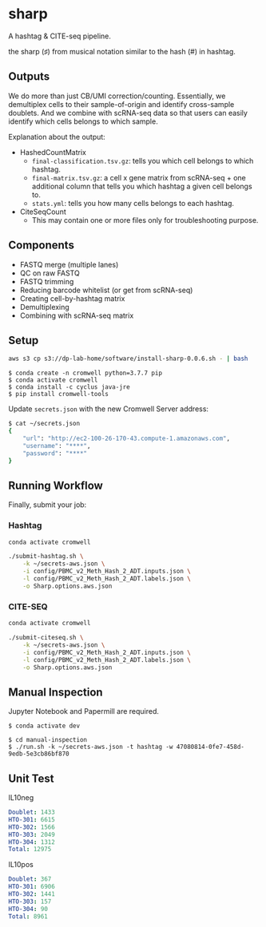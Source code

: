 # sharp

A hashtag & CITE-seq pipeline.

the sharp (♯) from musical notation similar to the hash (#) in hashtag.

## Outputs

We do more than just CB/UMI correction/counting. Essentially, we demultiplex cells to their sample-of-origin and identify cross-sample doublets. And we combine with scRNA-seq data so that users can easily identify which cells belongs to which sample.

Explanation about the output:

- HashedCountMatrix
  - `final-classification.tsv.gz`: tells you which cell belongs to which hashtag.
  - `final-matrix.tsv.gz`: a cell x gene matrix from scRNA-seq + one additional column that tells you which hashtag a given cell belongs to.
  - `stats.yml`: tells you how many cells belongs to each hashtag.
- CiteSeqCount
  - This may contain one or more files only for troubleshooting purpose.

## Components

- FASTQ merge (multiple lanes)
- QC on raw FASTQ
- FASTQ trimming
- Reducing barcode whitelist (or get from scRNA-seq)
- Creating cell-by-hashtag matrix
- Demultiplexing
- Combining with scRNA-seq matrix

## Setup

```bash
aws s3 cp s3://dp-lab-home/software/install-sharp-0.0.6.sh - | bash
```

```
$ conda create -n cromwell python=3.7.7 pip
$ conda activate cromwell
$ conda install -c cyclus java-jre
$ pip install cromwell-tools
```

Update `secrets.json` with the new Cromwell Server address:

```bash
$ cat ~/secrets.json
{
    "url": "http://ec2-100-26-170-43.compute-1.amazonaws.com",
    "username": "****",
    "password": "****"
}
```

## Running Workflow

Finally, submit your job:

### Hashtag

```bash
conda activate cromwell

./submit-hashtag.sh \
    -k ~/secrets-aws.json \
    -i config/PBMC_v2_Meth_Hash_2_ADT.inputs.json \
    -l config/PBMC_v2_Meth_Hash_2_ADT.labels.json \
    -o Sharp.options.aws.json
```

### CITE-SEQ

```bash
conda activate cromwell

./submit-citeseq.sh \
    -k ~/secrets-aws.json \
    -i config/PBMC_v2_Meth_Hash_2_ADT.inputs.json \
    -l config/PBMC_v2_Meth_Hash_2_ADT.labels.json \
    -o Sharp.options.aws.json
```

## Manual Inspection

Jupyter Notebook and Papermill are required.

```
$ conda activate dev

$ cd manual-inspection
$ ./run.sh -k ~/secrets-aws.json -t hashtag -w 47080814-0fe7-458d-9edb-5e3cb86bf870
```

## Unit Test

IL10neg

```yaml
Doublet: 1433
HTO-301: 6615
HTO-302: 1566
HTO-303: 2049
HTO-304: 1312
Total: 12975
```

IL10pos

```yaml
Doublet: 367
HTO-301: 6906
HTO-302: 1441
HTO-303: 157
HTO-304: 90
Total: 8961
```
